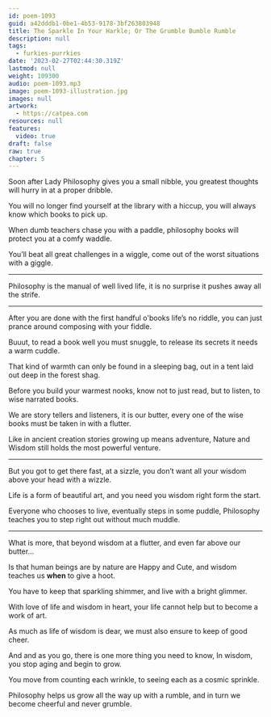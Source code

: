 ```yaml
---
id: poem-1093
guid: a42dddb1-0be1-4b53-9178-3bf263803948
title: The Sparkle In Your Harkle; Or The Grumble Bumble Rumble
description: null
tags:
  - furkies-purrkies
date: '2023-02-27T02:44:30.319Z'
lastmod: null
weight: 109300
audio: poem-1093.mp3
image: poem-1093-illustration.jpg
images: null
artwork:
  - https://catpea.com
resources: null
features:
  video: true
draft: false
raw: true
chapter: 5
---
```


Soon after Lady Philosophy gives you a small nibble,
you greatest thoughts will hurry in at a proper dribble.

You will no longer find yourself at the library with a hiccup,
you will always know which books to pick up.

When dumb teachers chase you with a paddle,
philosophy books will protect you at a comfy waddle.

You’ll beat all great challenges in a wiggle,
come out of the worst situations with a giggle.

---

Philosophy is the manual of well lived life,
it is no surprise it pushes away all the strife.

---

After you are done with the first handful o'books life’s no riddle,
you can just prance around composing with your fiddle.

Buuut, to read a book well you must snuggle,
to release its secrets it needs a warm cuddle.

That kind of warmth can only be found in a sleeping bag,
out in a tent laid out deep in the forest shag.

Before you build your warmest nooks,
know not to just read, but to listen, to wise narrated books.

We are story tellers and listeners, it is our butter,
every one of the wise books must be taken in with a flutter.

Like in ancient creation stories growing up means adventure,
Nature and Wisdom still holds the most powerful venture.

---

But you got to get there fast, at a sizzle,
you don’t want all your wisdom above your head with a wizzle.

Life is a form of beautiful art,
and you need you wisdom right form the start.

Everyone who chooses to live, eventually steps in some puddle,
Philosophy teaches you to step right out without much muddle.

---

What is more, that beyond wisdom at a flutter,
and even far above our butter…

Is that human beings are by nature are Happy and Cute,
and wisdom teaches us __when__ to give a hoot.

You have to keep that sparkling shimmer,
and live with a bright glimmer.

With love of life and wisdom in heart,
your life cannot help but to become a work of art.

As much as life of wisdom is dear,
we must also ensure to keep of good cheer.

And and as you go, there is one more thing you need to know,
In wisdom, you stop aging and begin to grow.

You move from counting each wrinkle,
to seeing each as a cosmic sprinkle.

Philosophy helps us grow all the way up with a rumble,
and in turn we become cheerful and never grumble.
